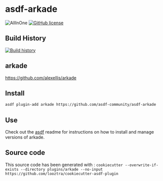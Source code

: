 # asdf-arkade

![AllInOne](https://github.com/asdf-community/asdf-arkade/workflows/AllInOne/badge.svg)
[![GitHub license](https://img.shields.io/github/license/asdf-community/asdf-arkade?style=plastic)](https://github.com/asdf-community/asdf-arkade/blob/master/LICENSE)

## Build History

[![Build history](https://buildstats.info/github/chart/asdf-community/asdf-arkade?branch=master)](https://github.com/asdf-community/asdf-arkade/actions)

## arkade

<https://github.com/alexellis/arkade>

## Install

```bash
asdf plugin-add arkade https://github.com/asdf-community/asdf-arkade
```

## Use

Check out the [asdf](https://github.com/asdf-vm/asdf) readme for instructions on how to install and manage versions of arkade.

## Source code

This source code has been generated with : `cookiecutter --overwrite-if-exists --directory plugins/arkade --no-input https://github.com/looztra/cookiecutter-asdf-plugin`
